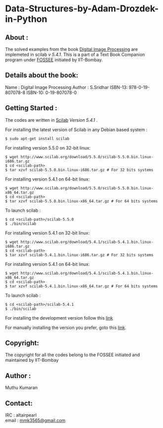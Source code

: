 Data-Structures-by-Adam-Drozdek-in-Python
=========================================

About :
-------
The solved examples from the book [Digital Image Processing](http://www.amazon.com/Digital-Image-Processing-Sridhar/dp/0198070780/ref=sr_1_1?ie=UTF8&qid=1404122008&sr=8-1&keywords=digital+image+processing+sridhar) are implemeted in scilab *v 5.4.1*. This is a part of a Text Book Companion program under [FOSSEE](http://www.scilab.in/) initiated by IIT-Bombay.

Details about the book:
-----------------------
Name : Digital Image Processing
Author : S.Sridhar
ISBN-13: 978-0-19-807078-8
ISBN-10: 0-19-807078-0

Getting Started :
-----------------
The codes are written in [Scilab](http://www.scilab.org/) *Version 5.4.1* . 

For installing the latest version of Scilab in any Debian based system :
```
$ sudo apt-get install scilab
```
For installing version 5.5.0 on 32-bit linux:
```
$ wget http://www.scilab.org/download/5.5.0/scilab-5.5.0.bin.linux-i686.tar.gz
$ cd <scilab-path>
$ tar xzvf scilab-5.5.0.bin.linux-i686.tar.gz # For 32 bits systems
```
For installing version 5.4.1 on 64-bit linux:
```
$ wget http://www.scilab.org/download/5.5.0/scilab-5.5.0.bin.linux-x86_64.tar.gz
$ cd <scilab-path>
$ tar xzvf scilab-5.5.0.bin.linux-x86_64.tar.gz # For 64 bits systems
```
To launch scilab :
```
$ cd <scilab-path>/scilab-5.5.0
$ ./bin/scilab
```    
For installing version 5.4.1 on 32-bit linux:
```
$ wget http://www.scilab.org/download/5.4.1/scilab-5.4.1.bin.linux-i686.tar.gz
$ cd <scilab-path>
$ tar xzvf scilab-5.4.1.bin.linux-i686.tar.gz # For 32 bits systems
```
For installing version 5.4.1 on 64-bit linux:
```
$ wget http://www.scilab.org/download/5.4.1/scilab-5.4.1.bin.linux-x86_64.tar.gz
$ cd <scilab-path>
$ tar xzvf scilab-5.4.1.bin.linux-x86_64.tar.gz # For 64 bits systems
```
To launch scilab :
```
$ cd <scilab-path>/scilab-5.4.1
$ ./bin/scilab
```    
For installing the development version follow this [link](http://wiki.nosdigitais.teia.org.br/Scilab)

For manually installing the version you prefer, goto this [link](http://www.scilab.org/download/5.5.0).

Copyright:
----------
The copyright for all the codes belong to the FOSSEE initiated and maintained by IIT-Bombay

Author :
---------
   Muthu Kumaran

Contact:
--------
  IRC       : altairpearl    
  email     : mmk3565@gmail.com


